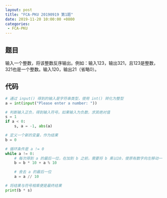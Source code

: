 ```yaml
---
layout: post
title: "FCA-PKU 20190919 第1题"
date: 2019-11-20 10:00:00 +0800
categories: 
 - FCA-PKU
---
```


## 题目

输入一个整数，将该整数反序输出。例如：输入123，输出321，且123是整数，321也是一个整数。输入120，输出21（省略0）。

<!-- more -->

## 代码

```python
# 通过 input() 得到的输入是字符串类型，使用 int() 转化为整型
a = int(input("Please enter a number: "))

# 判断输入正负，得到输入符号。如果输入为负数，求其绝对值
s = 1
if a < 0:
    s, a = -1, abs(a)

# 定义一个新的变量，作为结果
b = 0

# 循环条件是 a != 0
while a != 0:
    # 每次得到 a 的最后一位，在加到 b 之前，需要将 b 乘以10，使原有数字向左移动一位
    b = b * 10 + a % 10

    # 舍去 a 的最后一位
    a = a // 10

# 将结果与符号相乘便是最终结果
print(b * s)
```
